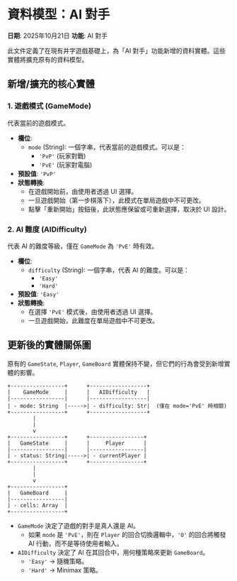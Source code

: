 # 資料模型：AI 對手

**日期**: 2025年10月21日
**功能**: AI 對手

此文件定義了在現有井字遊戲基礎上，為「AI 對手」功能新增的資料實體。這些實體將擴充原有的資料模型。

## 新增/擴充的核心實體

### 1. 遊戲模式 (GameMode)

代表當前的遊戲模式。

-   **欄位**:
    -   `mode` (String): 一個字串，代表當前的遊戲模式。可以是：
        -   `'PvP'` (玩家對戰)
        -   `'PvE'` (玩家對電腦)
-   **預設值**: `'PvP'`
-   **狀態轉換**:
    -   在遊戲開始前，由使用者透過 UI 選擇。
    -   一旦遊戲開始（第一步棋落下），此模式在單局遊戲中不可更改。
    -   點擊「重新開始」按鈕後，此狀態應保留或可重新選擇，取決於 UI 設計。

### 2. AI 難度 (AIDifficulty)

代表 AI 的難度等級，僅在 `GameMode` 為 `'PvE'` 時有效。

-   **欄位**:
    -   `difficulty` (String): 一個字串，代表 AI 的難度。可以是：
        -   `'Easy'`
        -   `'Hard'`
-   **預設值**: `'Easy'`
-   **狀態轉換**:
    -   在選擇 `'PvE'` 模式後，由使用者透過 UI 選擇。
    -   一旦遊戲開始，此難度在單局遊戲中不可更改。

## 更新後的實體關係圖

原有的 `GameState`, `Player`, `GameBoard` 實體保持不變，但它們的行為會受到新增實體的影響。

```
+-----------------+      +------------------+
|    GameMode     |      |   AIDifficulty   |
|-----------------|      |------------------|
| - mode: String  |----->| - difficulty: Str|  (僅在 mode='PvE' 時相關)
+-----------------+      +------------------+
        |
        |
        v
+-----------------+      +-----------------+
|   GameState     |      |     Player      |
|-----------------|      |-----------------|
| - status: String|----->| - currentPlayer |
+-----------------+      +-----------------+
        |
        |
        v
+-----------------+
|   GameBoard     |
|-----------------|
| - cells: Array  |
+-----------------+
```

-   `GameMode` 決定了遊戲的對手是真人還是 AI。
    -   如果 `mode` 是 `'PvE'`，則在 `Player` 的回合切換邏輯中，`'O'` 的回合將觸發 AI 行動，而不是等待使用者輸入。
-   `AIDifficulty` 決定了 AI 在其回合中，用何種策略來更新 `GameBoard`。
    -   `'Easy'` -> 隨機策略。
    -   `'Hard'` -> Minimax 策略。
